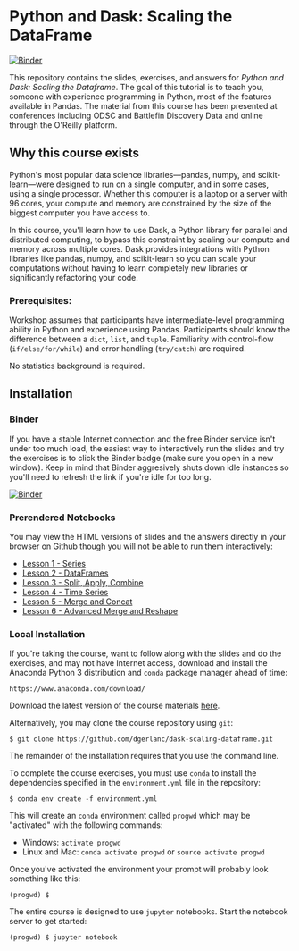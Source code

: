 # Python and Dask: Scaling the DataFrame

[![Binder](https://mybinder.org/badge_logo.svg)](https://mybinder.org/v2/gh/dgerlanc/dask-scaling-dataframe/master)

This repository contains the slides, exercises, and answers for *Python and Dask: Scaling the Dataframe*. The goal of this tutorial is to teach you, someone with experience programming in Python, most of the features available in Pandas. The material from this course has been presented at conferences including ODSC and Battlefin Discovery Data and online through the O'Reilly platform.

## Why this course exists

Python's most popular data science libraries—pandas, numpy, and
scikit-learn—were designed to run on a single computer, and in some cases, using
a single processor. Whether this computer is a laptop or a server with 96 cores,
your compute and memory are constrained by the size of the biggest computer you
have access to.

In this course, you'll learn how to use Dask, a Python library for parallel and
distributed computing, to bypass this constraint by scaling our compute and
memory across multiple cores. Dask provides integrations with Python libraries
like pandas, numpy, and scikit-learn so you can scale your computations without
having to learn completely new libraries or significantly refactoring your code.

### Prerequisites:

Workshop assumes that participants have intermediate-level programming ability
in Python and experience using Pandas. Participants should know the difference
between a `dict`, `list`, and `tuple`. Familiarity with control-flow
(`if/else/for/while`) and error handling (`try/catch`) are required.

No statistics background is required.

## Installation

### Binder

If you have a stable Internet connection and the free Binder service isn't under too much load, the easiest way to interactively run the slides and try the exercises is to click the
Binder badge (make sure you open in a new window). Keep in mind that Binder aggresively shuts down idle instances so you'll need to refresh the link if you're idle for too long.

[![Binder](https://mybinder.org/badge_logo.svg)](https://mybinder.org/v2/gh/dgerlanc/dask-scaling-dataframe/master)

### Prerendered Notebooks

You may view the HTML versions of slides and the answers directly in your browser on Github
though you will not be able to run them interactively:

* [Lesson 1 - Series](https://github.com/dgerlanc/dask-scaling-dataframe/blob/master/01-intro-to-pandas-part-1-slides.ipynb)
* [Lesson 2 - DataFrames](https://github.com/dgerlanc/dask-scaling-dataframe/blob/master/02-intro-to-pandas-part-2-slides.ipynb)
* [Lesson 3 - Split, Apply, Combine](https://github.com/dgerlanc/dask-scaling-dataframe/blob/master/03-group-apply-slides.ipynb)
* [Lesson 4 - Time Series](https://github.com/dgerlanc/dask-scaling-dataframe/blob/master/04-time-series-slides.ipynb)
* [Lesson 5 - Merge and Concat](https://github.com/dgerlanc/dask-scaling-dataframe/blob/master/05-merge-pivot-slides.ipynb)
* [Lesson 6 - Advanced Merge and Reshape](https://github.com/dgerlanc/dask-scaling-dataframe/blob/master/06-advanced-merge-reshape-slides.ipynb)

### Local Installation

If you're taking the course, want to follow along with the slides and do the
exercises, and may not have Internet access, download and
install the Anaconda Python 3 distribution and `conda` package manager
ahead of time:

```
https://www.anaconda.com/download/
```

Download the latest version of the course materials
[here](https://github.com/dgerlanc/dask-scaling-dataframe/archive/master.zip).

Alternatively, you may clone the course repository using `git`:

```
$ git clone https://github.com/dgerlanc/dask-scaling-dataframe.git
```

The remainder of the installation requires that you use the command line.

To complete the course exercises, you must use `conda` to install the
dependencies specified in the `environment.yml` file in the repository:

```
$ conda env create -f environment.yml
```

This will create an `conda` environment called `progwd` which may be
"activated" with the following commands:

* Windows: `activate progwd`
* Linux and Mac: `conda activate progwd` or `source activate progwd`

Once you've activated the environment your prompt will probably
look something like this:

```
(progwd) $
```

The entire course is designed to use `jupyter` notebooks. Start the
notebook server to get started:

```
(progwd) $ jupyter notebook
```
